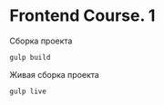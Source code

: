 # Frontend Course. 1

Сборка проекта
```bash
gulp build
```

Живая сборка проекта
```bash
gulp live
```
